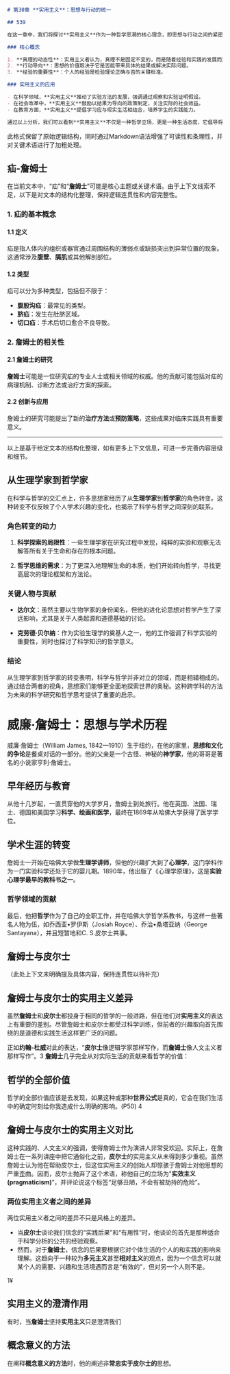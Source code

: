 ```markdown
# 第30章 **实用主义**：思想与行动的统一

## 539

在这一章中，我们将探讨**实用主义**作为一种哲学思潮的核心理念，即思想与行动之间的紧密联系。**实用主义**强调观念的意义在于其实际效果，以及它如何能够指导和改善人类的行为。

### 核心概念

1. **真理的动态性**：实用主义者认为，真理不是固定不变的，而是随着经验和实践的发展而变化的。
2. **行动导向**：思想的价值取决于它是否能带来具体的结果或解决实际问题。
3. **经验的重要性**：个人的经验是检验理论正确与否的关键标准。

### 实用主义的应用

- 在科学领域，**实用主义**推动了实验方法的发展，强调通过观察和实验证明假设。
- 在社会改革中，**实用主义**鼓励以结果为导向的政策制定，关注实际的社会效益。
- 在教育方面，**实用主义**提倡学习应与现实生活相结合，培养学生的实践能力。

通过以上分析，我们可以看到**实用主义**不仅是一种哲学立场，更是一种生活态度，它倡导将思想与行动统一起来，以实现更好的现实改变。
``` 

此格式保留了原始逻辑结构，同时通过Markdown语法增强了可读性和条理性，并对关键术语进行了加粗处理。

## 疝-**詹姆士**

在当前文本中，“疝”和“**詹姆士**”可能是核心主题或关键术语。由于上下文线索不足，以下是对文本的结构化整理，保持逻辑连贯性和内容完整性。

### 1. 疝的基本概念

#### 1.1 定义
疝是指人体内的组织或器官通过周围结构的薄弱点或缺损突出到异常位置的现象。这通常涉及**腹壁**、**膈肌**或其他解剖部位。

#### 1.2 类型
疝可以分为多种类型，包括但不限于：
- **腹股沟疝**：最常见的类型。
- **脐疝**：发生在肚脐区域。
- **切口疝**：手术后切口愈合不良导致。

### 2. 詹姆士的相关性

#### 2.1 詹姆士的研究
**詹姆士**可能是一位研究疝的专业人士或相关领域的权威。他的贡献可能包括对疝的病理机制、诊断方法或治疗方案的探索。

#### 2.2 创新与应用
詹姆士的研究可能提出了新的**治疗方法**或**预防策略**，这些成果对临床实践具有重要意义。

---

以上是基于给定文本的结构化整理，如有更多上下文信息，可进一步完善内容层级和细节。

## 从生理学家到哲学家

在科学与哲学的交汇点上，许多思想家经历了从**生理学家**到**哲学家**的角色转变。这种转变不仅反映了个人学术兴趣的变化，也揭示了科学与哲学之间深刻的联系。

### 角色转变的动力

1. **科学探索的局限性**：一些生理学家在研究过程中发现，纯粹的实验和观察无法解答所有关于生命和存在的根本问题。
   
2. **哲学思维的需求**：为了更深入地理解生命的本质，他们开始转向哲学，寻找更高层次的理论框架和方法论。

### 关键人物与贡献

- **达尔文**：虽然主要以生物学家的身份闻名，但他的进化论思想对哲学产生了深远影响，尤其是关于人类起源和道德基础的讨论。
  
- **克劳德·贝尔纳**：作为实验生理学的奠基人之一，他的工作强调了科学实验的重要性，同时也探讨了科学知识的哲学意义。

### 结论

从生理学家到哲学家的转变表明，科学与哲学并非对立的领域，而是相辅相成的。通过结合两者的视角，思想家们能够更全面地探索世界的奥秘。这种跨学科的方法为未来的科学研究和哲学思考提供了重要的启示。

# 威廉·詹姆士：思想与学术历程

威廉·詹姆士（William James, 1842—1910）生于纽约，在他的家里，**思想和文化的争论**是餐桌对话的一部分。他的父亲是一个古怪、神秘的**神学家**，他的哥哥是著名的小说家亨利·詹姆士。

## 早年经历与教育
从他十几岁起，一直贯穿他的大学岁月，詹姆士到处旅行。他在英国、法国、瑞士、德国和美国学习**科学、绘画和医学**，最终在1869年从哈佛大学获得了医学学位。

## 学术生涯的转变
詹姆士一开始在哈佛大学做**生理学讲师**，但他的兴趣扩大到了**心理学**，这门学科作为一门实验科学还处于它的婴儿期。1890年，他出版了《心理学原理》，这是**实验心理学最早的教科书之一**。

### 哲学领域的贡献
最后，他把**哲学**作为了自己的全职工作，并在哈佛大学哲学系教书，与这样一些著名人物为伍，如乔西亚•罗伊斯（Josiah Royce）、乔治•桑塔亚纳（George Santayana），并且短暂地和C. S.皮尔士共事。

## 詹姆士与皮尔士
（此处上下文未明确提及具体内容，保持连贯性以待补充）

## 詹姆士与皮尔士的实用主义差异

虽然**詹姆士**和**皮尔士**都投身于相同的哲学的一般进路，但在他们对**实用主义**的表达上有重要的差别。尽管詹姆士和皮尔士都受过科学训练，但前者的兴趣取向首先围绕的是道德和实践生活这样更广泛的问题。

正如**约翰-杜威**对此的表达，“**皮尔士**像逻辑学家那样写作，而**詹姆士**像人文主义者那样写作”。3 **詹姆士**几乎完全从对实际生活的贡献来看哲学的价值：

## 哲学的全部价值

哲学的全部价值应该是去发现，如果这种或那种**世界公式**是真的，它会在我们生活中的确定时刻给你我造成什么明确的影响。(P50) 4

## 詹姆士与皮尔士的实用主义对比

这种实践的、人文主义的强调，使得詹姆士作为演讲人非常受欢迎。实际上，在詹姆士在一系列讲座中把它通俗化之前，**皮尔士**的实用主义从未得到多少重视。虽然詹姆士认为他在帮助皮尔士，但这位实用主义的创始人却惊骇于詹姆士对他思想的严重歪曲。因而，皮尔士抛弃了这个术语，称他自己的立场为"**实效主义 (pragmaticism)**”，并评论说这个标签“足够丑陋，不会有被劫持的危险”。

### 两位实用主义者之间的差异

两位实用主义者之间的差异不只是风格上的差异。

- 当**皮尔士**谈论我们信念的“实践后果”和“有用性”时，他谈论的首先是那种适合于科学分析的公共的经验观察。
- 然而，对于**詹姆士**，信念的后果要根据它对个体生活的个人的和实践的影响来理解。这趋向于一种较为**多元主义**甚至**相对主义**的观点，因为一个信念可以就某个人的需要、兴趣和生活境遇而言是“有效的”，但对另一个人则不是。

1¥

## 实用主义的澄清作用

有时，当**詹姆士**坚持**实用主义**只是澄清我们

## 概念意义的方法

在阐释**概念意义的方法**时，他的阐述非**常忠实于皮尔士的**思想。